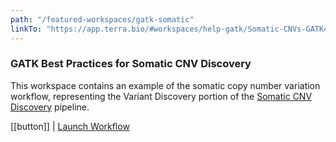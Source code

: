 ```yaml
---
path: "/featured-workspaces/gatk-somatic"
linkTo: "https://app.terra.bio/#workspaces/help-gatk/Somatic-CNVs-GATK4"
---
```


### GATK Best Practices for Somatic CNV Discovery

This workspace contains an example of the somatic copy number variation workflow, representing the Variant Discovery portion of the [Somatic CNV Discovery](https://software.broadinstitute.org/gatk/best-practices/workflow?id=11147) pipeline.

[[button]]
| [Launch Workflow](https://app.terra.bio/#workspaces/help-gatk/Somatic-CNVs-GATK4)

